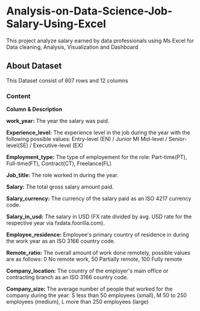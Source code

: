 # Analysis-on-Data-Science-Job-Salary-Using-Excel
This project analyze salary earned by data professionals using Ms Excel for Data cleaning, Analysis, Visualization and Dashboard

## About Dataset
This Dataset consist of 607 rows and 12 columns

### Content
**Column & Description**

**work_year:** The year the salary was paid.

**Experience_level:** The experience level in the job during the year with the following possible values:
                      Entry-level (EN) / Junior MI Mid-level / Senior-level(SE) / Executive-level (EX)
                      
**Employment_type:** The type of employement for the role:
                      Part-time(PT), Full-time(FT), Contract(CT), Freelance(FL)

**Job_title:** The role worked in during the year.

**Salary:** The total gross salary amount paid.

**Salary_currency:** The currency of the salary paid as an ISO 4217 currency code.

**Salary_in_usd:**	The salary in USD (FX rate divided by avg. USD rate for the respective year via fxdata.foorilla.com).

**Employee_residence:**	Employee's primary country of residence in during the work year as an ISO 3166 country code.

**Remote_ratio:**	The overall amount of work done remotely, possible values are as follows: 0 No remote work, 50 Partially remote, 100 Fully remote

**Company_location:**	The country of the employer's main office or contracting branch as an ISO 3166 country code.

**Company_size:**	The average number of people that worked for the company during the year: S less than 50 employees (small), M 50 to 250 employees (medium), L more than 250 employees (large)
